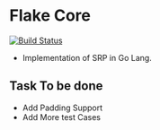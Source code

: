 # Flake Core

[![Build Status](https://travis-ci.org/FlakeNetwork/flakeCore.svg?branch=master)](https://travis-ci.org/FlakeNetwork/flakeCore)

- Implementation of SRP in Go Lang. 

## Task To be done 

- Add Padding Support 
- Add More test Cases
